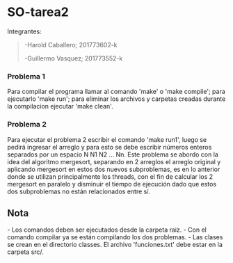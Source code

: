 # SO-tarea2
Integrantes:
><p>-Harold Caballero; 201773602-k</p>
><p>-Guillermo Vasquez; 201773552-k</p>

<h3>Problema 1</h3>
Para compilar el programa llamar al comando 'make' o 'make compile'; para ejecutarlo 'make run'; para eliminar los archivos y carpetas creadas durante la compilacion ejecutar 'make clean'.

<h3>Problema 2</h3>
Para ejecutar el problema 2 escribir el comando 'make run1', luego se pedirá ingresar el arreglo y para esto se debe escribir números enteros separados por un espacio N N1 N2 ... Nn.  
Este problema se abordo con la idea del algoritmo mergesort, separando en 2 arreglos el arreglo original y aplicando mergesort en estos dos nuevos subproblemas, es en lo anterior donde se utilizan principalmente los threads, con el fin de calcular los 2 mergesort en paralelo y disminuir el tiempo de ejecución dado que estos dos subproblemas no están relacionados entre sí.

<h2>Nota</h2>
- Los comandos deben ser ejecutados desde la carpeta raiz.
- Con el comando compilar ya se están compilando los dos problemas.
- Las clases se crean en el directorio classes. El archivo 'funciones.txt' debe estar en la carpeta src/.
